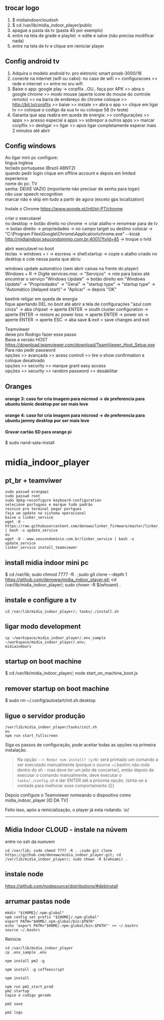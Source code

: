 ## trocar logo

1. $ midiaindoorcloudssh
2. $ cd /var/lib/midia_indoor_player/public
3. apague a pasta da tv (pasta 45 por exemplo)
4. entre na tela de grade e playlist -> edite e salve (não precisa modificar nada)
5. entre na tela de tv e clique em reiniciar player


## Config android tv

1. Adquira o modelo android tv: pro eletronic smart prosb-3000/16
2. conecte na internet (wifi ou cabo): no caso de wifi >> configuracoes >> rede e internet >> entre no sru wifi
3. Baixe o app: google play -> corpflix ..OU.. faça por APK >> abra o google chrome >> modo mouse (aperte ícone do mouse do controle remoto) >> na barra de endereço do chrome coloque >> http://bit.ly/corpflix >> baixe  >> instale >> abra o app >> clique em ligar tv >> coloque o codigo da sua tv ou coloque 58 (tv teste)
4. Garanta que app reabra em queda de energia: >> configurações >> apps >> acesso especial a apps >> sobrepor a outros apps >> marcar corpflix >> desligar >> ligar >> apos ligar completamente esperar mais 2 minutos até abrir

## Config windows

Ao ligar mini pc configure: 
<br>lingua inglesa
<br>teclado portuquese (Brazil ABNT2)
<br>quando pedir login clique em offline account e depois em limited experience
<br>nome do pc: TV
<br>senha: DEIXE VAZIO (importante não precisar de senha para logar)
<br>não usar speech recognition
<br>marcar não e skip em tudo a partir de agora (exceto gps localization)



Instale o Chrome
https://www.google.pt/intl/pt-PT/chrome

criar o executavel
<br>
no desktop -> botão direito no chrome -> criar atalho-> renomear para de tv -> botao direito -> propriedades -> no campo target ou destino colocar -> "C:\Program Files\Google\Chrome\Application\chrome.exe" --kiosk http://midiaindoor.seucondominio.com.br:4001/?tvId=45 -> troque o tvId

abrir executavel  no boot
<br>
teclas -> windows + r -> escreva -> shell:startup -> copie o atalho criado no desktop e cole nessa pasta que abriu

windows update automático (sem abrir caixas na frente do player)
<br>
Windows + R -> Digite services.msc -> "Serviços" -> role para baixo até encontrar o serviço "Windows Update" -> botão direito em "Windows Update" -> "Propriedades" -> "Geral" -> "startup type" -> "startup type" -> "Automático (delayed start)"-> "Aplicar" -> depois "OK"

beelink religar em queda de energia
<br>
fique apertando DEL no boot até abrir a tela de configurações "azul com cinza" -> aba chipset -> aperte ENTER -> south cluster configuration -> aperte ENTER ->  restore ac power loss -> aperte ENTER -> power on -> aperte ENTER -> aperte ESC -> aba save & exit > save changes and exit 


Teamviewer 
<br>deixe pro Rodrigo fazer esse passo
<br>Baixe a versão HOST
<br>https://download.teamviewer.com/download/TeamViewer_Host_Setup.exe
<br>Para não pedir password 
<br>opções >> avançada >> acess controll >> tire o show confirmation e coloque desativado
<br>opções >> security >> marque grant easy access
<br>opções >> security >> random password >> desabilitar



## Oranges

#### orange 3: caso for cria imagem para microsd -> de preferencia para ubuntu bionic desktop por ser mais leve
#### orange 4: caso for cria imagem para microsd -> de preferencia para ubuntu jammy desktop por ser mais leve

#### Gravar cartão SD para orange pi

$ sudo nand-sata-install

# midia_indoor_player

## pt_br + teamviwer

```
sudo passwd orangepi
sudo passwd root
sudo dpkg-reconfigure keyboard-configuration
selecione portugues e marque tudo padrão
reinice pro terminal pegar portgues
faça um update no sistema operacional
baixe o linker_service
wget -O - https://raw.githubusercontent.com/denoww/linker_firmware/master/linker_service | bash -s update_service
ou
wget -O - www.seucondominio.com.br/linker_service | bash -s update_service
linker_service install_teamviewer
```

## install midia indoor mini pc

$ cd /var/lib; sudo chmod 7777 -R . ;sudo git clone --depth 1 https://github.com/denoww/midia_indoor_player.git; cd /var/lib/midia_indoor_player/; sudo chown -R $(whoami) .

## instale e configure a tv

```
cd /var/lib/midia_indoor_player/; tasks/./install.sh
```

## ligar modo development

```
cp ~/workspace/midia_indoor_player/.env_sample ~/workspace/midia_indoor_player/.env;
midiaindoors
```


## startup on boot machine

$ cd /var/lib/midia_indoor_player/; node start_on_machine_boot.js

## remover startup on boot machine

$ sudo rm ~/.config/autostart/init.sh.desktop



## ligue o servidor produção

```
/var/lib/midia_indoor_player/tasks/init.sh
ou
npm run start_fullscreen
```


Siga os passos de configuração, pode aceitar todas as opções na primeira instalação.

> Na opção `--> Rodar nvm install? (y/N)` será printado um comando a ser executado manualmente (porque o source ~/.bashrc não roda dentro do sh - mas deve ter um jeito de concertar), então depois de executar o comando manualmente, deve executar o `tasks/./config.sh` e dar ENTER até a próxima opção. (sinta-se à vontade para melhorar esse comportamento 😉)

Depois configure o Teamviewer nomeando o dispositivo como midia_indoor_player [ID DA TV]

Feito isso, após a reinicialização, o player já esta rodando. \o/

---

## Midia Indoor CLOUD - instale na núvem

entre no ssh da numvem

```
cd /var/lib; sudo chmod 7777 -R . ;sudo git clone https://github.com/denoww/midia_indoor_player.git; cd /var/lib/midia_indoor_player/; sudo chown -R $(whoami) .
```
## instale node

[https://github.com/nodesource/distributions/#debinstall
](https://nodesource.com/products/distributions)

## arrumar pastas node

```
mkdir "${HOME}/.npm-global"
npm config set prefix "${HOME}/.npm-global"
export PATH="$HOME/.npm-global/bin:$PATH"
echo 'export PATH="$HOME/.npm-global/bin:$PATH"' >> ~/.bashrc
source ~/.bashrc
```


Reinicie

```
cd /var/lib/midia_indoor_player
cp .env_sample .env
```
```
npm install pm2 -g
```
```
npm install -g coffeescript
```
```
npm install
```

```
npm run pm2_start_prod
pm2 startup
Copie o codigo gerado
```
```
pm2 save
```
```
pm2 logs
```



